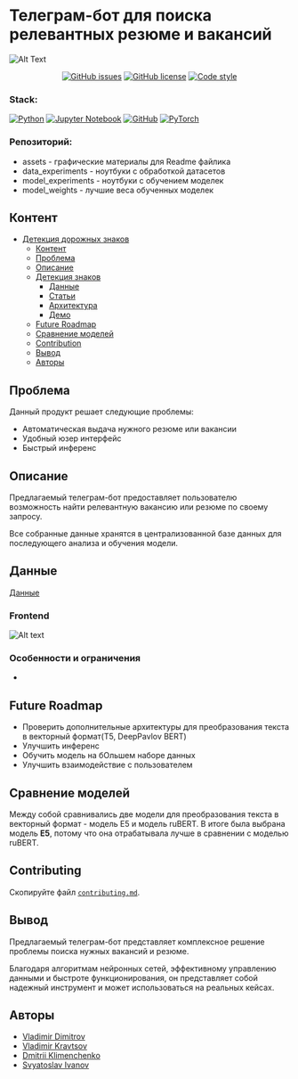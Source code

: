 # Телеграм-бот для поиска релевантных резюме и вакансий
![Alt Text](assets/demonstration_gif.gif)


<div align="center">
    
  <a href="https://github.com/Svyatocheck/DeepLearningPractice/issues">![GitHub issues](https://img.shields.io/github/issues/Svyatocheck/DeepLearningPractice/issues)</a>
  <a href="https://github.com/Svyatocheck/DeepLearningPractice/blob/master/LICENSE">![GitHub license](https://img.shields.io/github/license/Svyatocheck/DeepLearningPractice?color=purple)</a>
  <a href="https://github.com/psf/black">![Code style](https://img.shields.io/badge/code%20style-black-black)</a>
    
</div>

### Stack: 

[![Python](https://img.shields.io/badge/python-3670A0?style=for-the-badge&logo=python&logoColor=ffdd54)](https://github.com/Vladimir-Dimitrov-Ngu)
[![Jupyter Notebook](https://img.shields.io/badge/jupyter-%23FA0F00.svg?style=for-the-badge&logo=jupyter&logoColor=white)](https://github.com/Vladimir-Dimitrov-Ngu)
[![GitHub](https://img.shields.io/badge/github-%23121011.svg?style=for-the-badge&logo=github&logoColor=white)](https://github.com/Vladimir-Dimitrov-Ngu)
[![PyTorch](https://img.shields.io/badge/PyTorch-%23EE4C2C.svg?style=for-the-badge&logo=PyTorch&logoColor=white)](https://github.com/Vladimir-Dimitrov-Ngu)



### Репозиторий:

- assets - графические материалы для Readme файлика
- data_experiments - ноутбуки с обработкой датасетов
- model_experiments - ноутбуки с обучением моделек
- model_weights - лучшие веса обученных моделек

## Контент
- [Детекция дорожных знаков](#)
  - [Контент](#контент)
  - [Проблема](#проблема)
  - [Описание](#описание)
  - [Детекция знаков](#детекция-знаков)
    - [Данные](#данные)
    - [Статьи](#статьи)
    - [Архитектура](#архитектура)
    - [Демо](#демонстрация)
  - [Future Roadmap](#future-roadmap)
  - [Сравнение моделей](#сравнение-моделей)
  - [Contribution](#contributing)
  - [Вывод](#conclusion)
  - [Авторы](#authors)

## Проблема
Данный продукт решает следующие проблемы:
* Автоматическая выдача нужного резюме или вакансии
* Удобный юзер интерфейс
* Быстрый инференс

## Описание
Предлагаемый телеграм-бот предоставляет пользователю возможность найти релевантную вакансию или резюме по своему запросу. 

Все собранные данные хранятся в централизованной базе данных для последующего анализа и обучения модели.

## Данные
[Данные](https://drive.google.com/file/d/1ikA_Ht45fXD2w5dWZ9sGTSRl-UNeCVub/view)


### Frontend
![Alt text](assets/mvp_preview.png)

### Особенности и ограничения 
- 

## Future  Roadmap
- Проверить дополнительные архитектуры для преобразования текста в векторный формат(T5, DeepPavlov BERT)
- Улучшить инференс
- Обучить модель на бОльшем наборе данных
- Улучшить взаимодействие с пользователем

## Сравнение моделей

Между собой сравнивались две модели для преобразования текста в векторный формат - модель E5 и модель ruBERT. 
В итоге была выбрана модель **E5**, потому что она отрабатывала лучше в сравнении с моделью ruBERT.

## Contributing
Скопируйте файл [`contributing.md`](https://github.com/Svyatocheck/DeepLearningPractice/blob/master/contributing.md).

## Вывод
Предлагаемый телеграм-бот представляет комплексное решение проблемы поиска нужных вакансий и резюме.

Благодаря алгоритмам нейронных сетей, эффективному управлению данными и быстроте функционирования, он представляет собой надежный 
инструмент и может использоваться на реальных кейсах.

## Авторы
- [Vladimir Dimitrov](https://github.com/Vladimir-Dimitrov-Ngu)
- [Vladimir Kravtsov](https://github.com/VladimirKravtsov36)
- [Dmitrii Klimenchenko](https://github.com/dimages)
- [Svyatoslav Ivanov](https://github.com/Svyatocheck)
